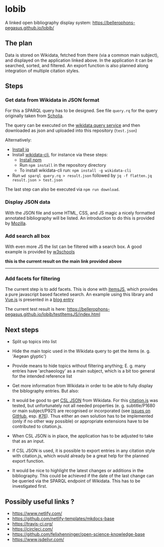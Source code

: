 # lobib

A linked open bibliography display system: <https://bellerophons-pegasus.github.io/lobib/>

## The plan
Data is stored on Wikidata, fetched from there (via a common main subject), and displayed on the application linked above. In the application it can be searched, sorted, and filtered. An export function is also planned along integration of multiple citation styles.

## Steps
### Get data from Wikidata in JSON format
For this a SPARQL query has to be designed. See file `query.rq` for the query originally taken from [Scholia](https://www.wikidata.org/wiki/Wikidata:Scholia).

The query can be executed on the [wikidata query service](https://query.wikidata.org/) and then downloaded as json and uploaded into this repository (`test.json`)

Alternatively:

* [Install jq](https://stedolan.github.io/jq/download/)
* Install [wikidata-cli](https://www.npmjs.com/package/wikidata-cli), for instance via these steps:
  * [Install npm](https://www.npmjs.com/get-npm)
  * Run `npm install` in the repository directory
  * To install wikidata-cli run: `npm install -g wikidata-cli`
* Run  `wd sparql query.rq > result.json` followed by `jq -f flatten.jq result.json > test.json` 

The last step can also be executed via `npm run download`.

### Display JSON data
With the JSON file and some HTML, CSS, and JS magic a nicely formatted annotated bibliography will be listed. An introduction to do this is provided by [Mozilla](https://developer.mozilla.org/en-US/docs/Learn/JavaScript/Objects/JSON).

### Add search all box
With even more JS the list can be filtered with a search box. A good example is provided by [w3schools](https://www.w3schools.com/howto/howto_js_filter_lists.asp)

**this is the current result on the main link provided above**
___
### Add facets for filtering
The current step is to add facets. This is done with [itemsJS](https://github.com/itemsapi/itemsjs), which provides a pure javascript based faceted search. An example using this library and [Vue.js](https://vuejs.org/) is presented in a [blog entry](https://www.itemsapi.com/blog/2017/11/25/search-engine-with-facets-in-javascript/)

The current test result is here: https://bellerophons-pegasus.github.io/lobib/testItemsJS/index.html

## Next steps
* Split up topics into list

* Hide the main topic used in the Wikidata query to get the items (e. g. 'Aegean glyptic') 

* Provide means to hide topics without filtering anything; E. g. many entries have 'archaeology' as a main subject, which is a bit too general for the intended reference list

* Get more information from Wikidata in order to be able to fully display the biblography entries. But also:

* It would be good to get [CSL JSON](https://citeproc-js.readthedocs.io/en/latest/csl-json/markup.html) from Wikidata. For this [citation.js](https://citation.js.org/) was tested, but unfortunately not all needed properties (e. g. subtitle/P1680 or main subject/P921) are recognised or incorporated (see [issues on GitHub](https://github.com/larsgw/citation.js), esp. [#76](https://github.com/larsgw/citation.js/issues/76)). Thus either an own solution has to be implemented (only if no other way possible) or appropriate extensions have to be contributed to citation.js.

* When CSL JSON is in place, the application has to be adjusted to take that as an input.

* If CSL JSON is used, it is possible to export entries in any citation style with citation.js, which would already be a great help for the planned export function.

* It would be nice to highlight the latest changes or additions in the bibliography. This could be achieved if the date of the last change can be queried via the SPARQL endpoint of Wikidata. This has to be investigated first.

## Possibly useful links ?
* https://www.netlify.com/
* https://github.com/netlify-templates/mkdocs-base
* https://travis-ci.org/
* https://circleci.com/
* https://github.com/felixhenninger/open-science-knowledge-base
* https://www.jsdelivr.com/
